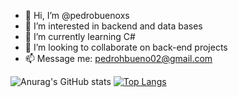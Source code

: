 - 👋 Hi, I’m @pedrobuenoxs
- 👀 I’m interested in backend and data bases
- 🌱 I’m currently learning C#
- 💞️ I’m looking to collaborate on back-end projects
- 📫 Message me: pedrohbueno02@gmail.com



![Anurag's GitHub stats](https://github-readme-stats.vercel.app/api?username=pedrobuenoxs&show_icons=true&theme=dracula)
[![Top Langs](https://github-readme-stats.vercel.app/api/top-langs/?username=pedrobuenoxs&&layout=compact&theme=dracula)](https://github.com/anuraghazra/github-readme-stats)




<!---
pedrobuenoxs/pedrobuenoxs is a ✨ special ✨ repository because its `README.md` (this file) appears on your GitHub profile.
You can click the Preview link to take a look at your changes.
--->
